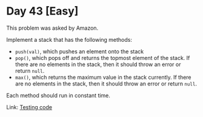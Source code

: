 # Day 43 \[Easy\]

This problem was asked by Amazon.

Implement a stack that has the following methods:

* `push(val)`, which pushes an element onto the stack
* `pop()`, which pops off and returns the topmost element of the stack. If there are no elements in the stack, then it should throw an error or return `null`.
* `max()`, which returns the maximum value in the stack currently. If there are no elements in the stack, then it should throw an error or return `null`.

Each method should run in constant time.

Link: [Testing code](../../../../test/scala/dcp/day043)